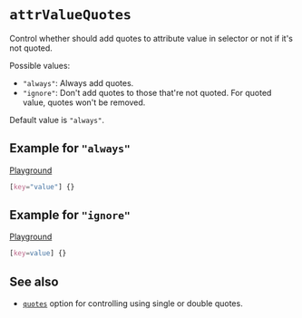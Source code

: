 # `attrValueQuotes`

Control whether should add quotes to attribute value in selector or not if it's not quoted.

Possible values:

- `"always"`: Always add quotes.
- `"ignore"`: Don't add quotes to those that're not quoted. For quoted value, quotes won't be removed.

Default value is `"always"`.

## Example for `"always"`

[Playground](https://malva-play.vercel.app/?code=H4sIAAAAAAAAA4vOTq20LUvMKU2NVaiu5QIAJVipng8AAAA%3D&config=H4sIAAAAAAAAA6vmUlBQSiwpKQpLzClNDSzNL0ktVrICCuWUJ1YWK3HVAgAOImZZIQAAAA%3D%3D&syntax=css)

```css
[key="value"] {}
```

## Example for `"ignore"`

[Playground](https://malva-play.vercel.app/?code=H4sIAAAAAAAAA4vOTq20LUvMKU2NVaiu5QIAJVipng8AAAA%3D&config=H4sIAAAAAAAAA6vmUlBQSiwpKQpLzClNDSzNL0ktVrJSUMpMz8svSlXiqgUAfx06dSEAAAA%3D&syntax=css)

```css
[key=value] {}
```

## See also

- [`quotes`](./quotes.md) option for controlling using single or double quotes.
